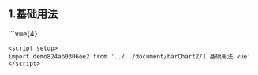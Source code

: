 ## 1.基础用法
<demo824ab0306ee2 />
```vue{4}
<template>
    <bar-chart-2 class="bar-chart" ref="chartRef"></bar-chart-2>
</template>
<script setup>
import { ref, onMounted } from 'vue';

const chartRef = ref();

onMounted(() => chartRef.value.renderChart());
</script>
<style lang="scss" scoped>
.bar-chart {
    height: 340px;
    background-color: white;
}
</style>

```
<script setup>
import demo824ab0306ee2 from '../../document/barChart2/1.基础用法.vue'
</script>